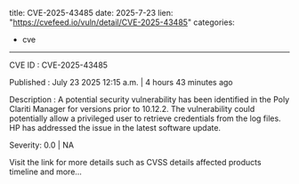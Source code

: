  
title: CVE-2025-43485
date: 2025-7-23
lien: "https://cvefeed.io/vuln/detail/CVE-2025-43485"
categories:
  - cve
---

CVE ID : CVE-2025-43485

Published :  July 23
2025
12:15 a.m. | 4 hours
43 minutes ago

Description : A potential security
vulnerability has been identified in the Poly Clariti Manager for versions
prior to 10.12.2. The vulnerability could potentially allow a privileged
user to retrieve credentials from the log files. HP has addressed the issue in
the latest software update.

Severity: 0.0 | NA

Visit the link for more details
such as CVSS details
affected products
timeline
and more...
